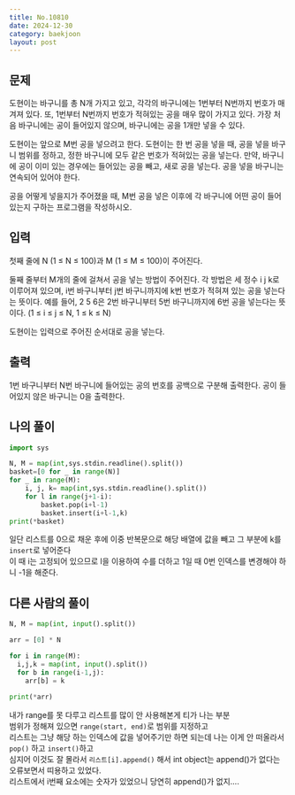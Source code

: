 ```yaml
---
title: No.10810
date: 2024-12-30
category: baekjoon
layout: post
---
```

문제
--
도현이는 바구니를 총 N개 가지고 있고, 각각의 바구니에는 1번부터 N번까지 번호가 매겨져 있다. 또, 1번부터 N번까지 번호가 적혀있는 공을 매우 많이 가지고 있다. 가장 처음 바구니에는 공이 들어있지 않으며, 바구니에는 공을 1개만 넣을 수 있다.  

도현이는 앞으로 M번 공을 넣으려고 한다. 도현이는 한 번 공을 넣을 때, 공을 넣을 바구니 범위를 정하고, 정한 바구니에 모두 같은 번호가 적혀있는 공을 넣는다. 만약, 바구니에 공이 이미 있는 경우에는 들어있는 공을 빼고, 새로 공을 넣는다. 공을 넣을 바구니는 연속되어 있어야 한다.  

공을 어떻게 넣을지가 주어졌을 때, M번 공을 넣은 이후에 각 바구니에 어떤 공이 들어 있는지 구하는 프로그램을 작성하시오.  

입력
--
첫째 줄에 N (1 ≤ N ≤ 100)과 M (1 ≤ M ≤ 100)이 주어진다.  

둘째 줄부터 M개의 줄에 걸쳐서 공을 넣는 방법이 주어진다. 각 방법은 세 정수 i j k로 이루어져 있으며, i번 바구니부터 j번 바구니까지에 k번 번호가 적혀져 있는 공을 넣는다는 뜻이다. 예를 들어, 2 5 6은 2번 바구니부터 5번 바구니까지에 6번 공을 넣는다는 뜻이다. (1 ≤ i ≤ j ≤ N, 1 ≤ k ≤ N)  

도현이는 입력으로 주어진 순서대로 공을 넣는다.  

출력
--
1번 바구니부터 N번 바구니에 들어있는 공의 번호를 공백으로 구분해 출력한다. 공이 들어있지 않은 바구니는 0을 출력한다.  


나의 풀이
--
```python
import sys

N, M = map(int,sys.stdin.readline().split())
basket=[0 for _ in range(N)]
for _ in range(M):
    i, j, k= map(int,sys.stdin.readline().split())
    for l in range(j+1-i):
        basket.pop(i+l-1)
        basket.insert(i+l-1,k)
print(*basket)
```
일단 리스트를 0으로 채운 후에 이중 반복문으로 해당 배열에 값을 빼고 그 부분에 k를 `insert`로 넣어준다  
이 때 i는 고정되어 있으므로 l을 이용하여 수를 더하고 1일 때 0번 인덱스를 변경해야 하니 -1을 해준다.  

다른 사람의 풀이
--
```python
N, M = map(int, input().split())

arr = [0] * N

for i in range(M):
  i,j,k = map(int, input().split())
  for b in range(i-1,j):
    arr[b] = k
    
print(*arr)
```
내가 range를 못 다루고 리스트를 많이 안 사용해본게 티가 나는 부분  
범위가 정해져 있으면 `range(start, end)`로 범위를 지정하고  
리스트는 그냥 해당 하는 인덱스에 값을 넣어주기만 하면 되는데 나는 이게 안 떠올라서 `pop()` 하고 `insert()`하고  
심지어 이것도 잘 몰라서 `리스트[i].append()` 해서 int object는 append()가 없다는 오류보면서 띠용하고 있었다.  
리스트에서 i번째 요소에는 숫자가 있었으니 당연히 append()가 없지....
